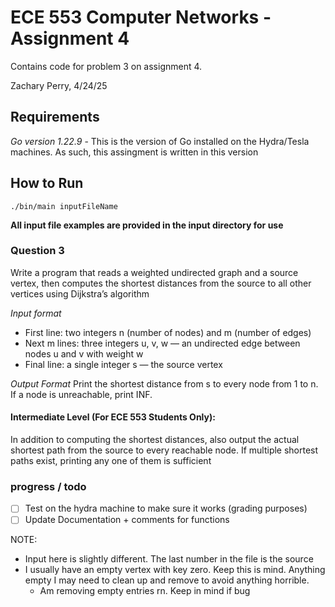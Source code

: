 # ECE 553 Computer Networks - Assignment 4 
Contains code for problem 3 on assignment 4.

Zachary Perry, 4/24/25

## Requirements
*Go version 1.22.9* - This is the version of Go installed on the Hydra/Tesla machines. As such, this assingment is written in this version

## How to Run
```
./bin/main inputFileName
```
**All input file examples are provided in the input directory for use**


### Question 3
Write a program that reads a weighted undirected graph and a source vertex, then computes the shortest distances from the source to all other vertices using Dijkstra’s algorithm

*Input format*
- First line: two integers n (number of nodes) and m (number of edges)
- Next m lines: three integers u, v, w — an undirected edge between nodes u and v with weight w
- Final line: a single integer s — the source vertex

*Output Format*
Print the shortest distance from s to every node from 1 to n. If a node is unreachable, print INF.

#### Intermediate Level (For ECE 553 Students Only):
In addition to computing the shortest distances, also output the actual shortest path from the source to every reachable node. If multiple shortest paths exist, printing any one of them is sufficient


### progress / todo
- [ ] Test on the hydra machine to make sure it works (grading purposes)
- [ ] Update Documentation + comments for functions

NOTE: 
- Input here is slightly different. The last number in the file is the source
- I usually have an empty vertex with key zero. Keep this is mind. Anything empty I may need to clean up and remove to avoid anything horrible. 
    - Am removing empty entries rn. Keep in mind if bug

